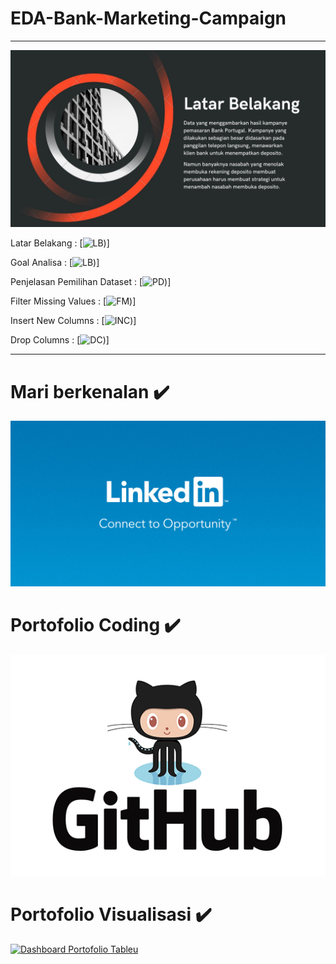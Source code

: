 # EDA-Bank-Marketing-Campaign

<hr>

![cover](https://github.com/mhdalfarisy/EDA-----Bank-Marketing-Campaign/blob/main/Image/2.jpg)

Latar Belakang : 
[![LB]([https://github.com/mhdalfarisy/EDA-----Bank-Marketing-Campaign/blob/main/Image/2.jpg))]

Goal Analisa :
[![LB]([https://github.com/mhdalfarisy/EDA-----Bank-Marketing-Campaign/blob/main/Image/3.jpg))]

Penjelasan Pemilihan Dataset :
[![PD]([https://github.com/mhdalfarisy/EDA-----Bank-Marketing-Campaign/blob/main/Image/4.jpg))]

Filter Missing Values :
[![FM]([https://github.com/mhdalfarisy/EDA-----Bank-Marketing-Campaign/blob/main/Image/5.jpg))]

Insert New Columns :
[![INC]([https://github.com/mhdalfarisy/EDA-----Bank-Marketing-Campaign/blob/main/Image/6.jpg))]

Drop Columns :
[![DC]([https://github.com/mhdalfarisy/EDA-----Bank-Marketing-Campaign/blob/main/Image/7.jpg))]

<hr>


# Mari berkenalan :heavy_check_mark:
[![Avenger](https://github.com/mhdalfarisy/CRUD-Program-Stock-Barang-Gudang/blob/main/image/Linkedin.jpg)](https://www.linkedin.com/in/m-alfarisy97/)


# Portofolio Coding :heavy_check_mark:
[![Github](https://github.com/mhdalfarisy/CRUD-Program-Stock-Barang-Gudang/blob/main/image/github-logo-tile.png)](https://github.com/mhdalfarisy)


# Portofolio Visualisasi :heavy_check_mark:
[![Dashboard Portofolio Tableu](https://github.com/mhdalfarisy/Capstone-Project-Modul-1---Program-Stock-Barang-Gudang-/blob/main/image/Tableau-Server-1.jpg)](https://public.tableau.com/app/profile/muhammad.al.farisy6147)
